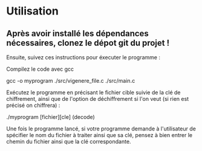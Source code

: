 # Utilisation


## Après avoir installé les dépendances nécessaires, clonez le dépot git du projet !

Ensuite, suivez ces instructions pour éxecuter le programme : 

Compilez le code avec gcc

gcc -o myprogram ./src/vigenere_file.c ./src/main.c


Exécutez le programme en précisant le fichier cible suivie de la clé de chiffrement, ainsi que de l'option de déchiffrement si l'on veut (si rien est précisé on chiffrera) :

./myprogram [fichier][cle] (decode)

Une fois le programme lancé, si votre programme demande à l'utilisateur de spécifier le nom du fichier à traiter ainsi que sa clé, pensez à bien entrer le chemin du fichier ainsi que la clé correspondante.

